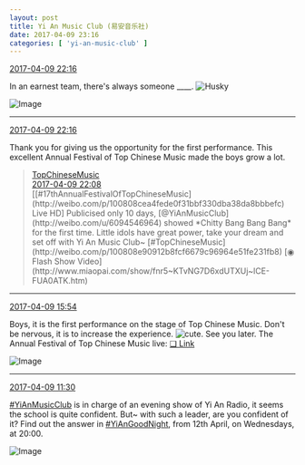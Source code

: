 ```yaml
---
layout: post
title: Yi An Music Club (易安音乐社)
date: 2017-04-09 23:16
categories: [ 'yi-an-music-club' ]
---
```


<div class="weibo-info">
  <a href="http://weibo.com/6094546964/EDKOLdJuk">2017-04-09 22:16</a>
</div>

In an earnest team, there's always someone ____. ![Husky](http://img.t.sinajs.cn/t4/appstyle/expression/ext/normal/74/moren_hashiqi_org.png)

<!-- more -->

![Image](https://wx3.sinaimg.cn/mw690/006Es64Agy1fegu2vnwczj31hc0zkh83.jpg)

---

<div class="weibo-info">
  <a href="http://weibo.com/6094546964/EDKOLdJuk">2017-04-09 22:16</a>
</div>

Thank you for giving us the opportunity for the first performance. This excellent Annual Festival of Top Chinese Music made the boys grow a lot.

> <div class="weibo-post-name">
>   <a href="http://weibo.com/yinyuefengyunbang">TopChineseMusic</a>
> </div>
> <div class="weibo-info">
>   <a href="http://weibo.com/1642605821/EDKLIFNqL">2017-04-09 22:08</a>
> </div>
> [[#17thAnnualFestivalOfTopChineseMusic](http://weibo.com/p/100808cea4fede0f31bbf330dba38da8bbbefc) Live HD] Publicised only 10 days, [@YiAnMusicClub](http://weibo.com/u/6094546964) showed *Chitty Bang Bang Bang* for the first time. Little idols have great power, take your dream and set off with Yi An Music Club~ [#TopChineseMusic](http://weibo.com/p/100808e90912b8fcf6679c96964e51fe231fb8) [◉ Flash Show Video](http://www.miaopai.com/show/fnr5~KTvNG7D6xdUTXUj~lCE-FUA0ATK.htm)

---

<div class="weibo-info">
  <a href="http://weibo.com/6094546964/EDIjXAGTZ">2017-04-09 15:54</a>
</div>

Boys, it is the first performance on the stage of Top Chinese Music. Don't be nervous, it is to increase the experience. ![cute](http://img.t.sinajs.cn/t4/appstyle/expression/ext/normal/14/tza_org.gif). See you later. The Annual Festival of Top Chinese Music live: [❏ Link](http://music.le.com/izt/topchinesemusic2017/index.html)

![Image](https://wx4.sinaimg.cn/mw690/006Es64Agy1feghcvpe73j317u0wjh2w.jpg)

---

<div class="weibo-info">
  <a href="http://weibo.com/6094546964/EDGAt8dGX">2017-04-09 11:30</a>
</div>

[#YiAnMusicClub](http://weibo.com/p/100808beae2e3e05b17b64f63ebedca39f19b2) is in charge of an evening show of Yi An Radio, it seems the school is quite confident. But~ with such a leader, are you confident of it? Find out the answer in [#YiAnGoodNight](http://weibo.com/p/10080892b104a59bff303ca883e7931b5b916e), from 12th April, on Wednesdays, at 20:00.

![Image](https://wx1.sinaimg.cn/mw690/006Es64Agy1feecj5d4fbj31jk10xkjl.jpg)
